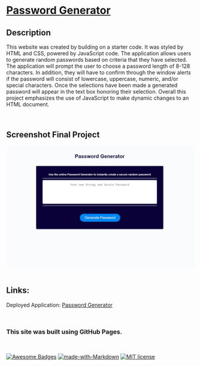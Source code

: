 # <span style="color: blue;">[Password Generator](https://sheylapopovich.github.io/password-generator/) </span>

## Description 
This website was created by building on a starter code. It was styled by HTML and CSS, powered by JavaScript code. The application allows users to generate random passwords based on criteria that they have selected. 
The application will prompt the user to choose a password length of 8-128 characters. In addition, they will have to confirm through the window alerts if the password will consist of lowercase, uppercase, numeric, and/or special characters.
 Once the selections have been made a generated password will appear in the text box honoring their selection. Overall this project emphasizes the use of JavaScript to make dynamic changes to an HTML document.     

<br>

## Screenshot Final Project
<img src="hw-screenshot.jpg">
<br>
</br>

 
## Links:
Deployed Application: [ Password Generator](https://sheylapopovich.github.io/password-generator/)

<br>

### This site was built using GitHub Pages.

<br>

[![Awesome Badges](https://img.shields.io/badge/badges-awesome-green.svg)](https://github.com/Naereen/badges) [![made-with-Markdown](https://img.shields.io/badge/Made%20with-Markdown-1f425f.svg)](http://commonmark.org) [![MIT license](https://img.shields.io/badge/License-MIT-blue.svg)](https://lbesson.mit-license.org/)
